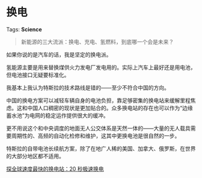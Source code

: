 # 换电

Tags: **Science**

> 新能源的三大流派：换电、充电、氢燃料，到底哪一个会是未来？

如果你说的是汽车的话，我是坚定的换电派。

氢能源主要是用来替换煤供火力发电厂发电用的。实际上汽车上最好还是用电池，但电池接口无疑要标准化。

我基本上我认为特斯拉的技术路线是错的——至少不符合中国的方向。

中国的换电方案可以减轻车辆自身的电池负担，靠足够密集的换电站来缓解里程焦虑。这和中国人口稠密的现状是更加贴合的。众多换电站的存在也可以作为“边缘蓄水池”为电网的稳定运作提供很大的缓冲。

更不用说这个和中央调度的地面无人公交体系是天然一体的——大量的无人载具需要周期性的、高频的自动化检修和维护，这其中更换电池是很自然的一步。

特斯拉的自带电池长续航方案，除了在地广人稀的美国、加拿大、俄罗斯，在世界的大部分地区都不适用。

[探全球速度最快的换电站：20 秒极速换电](https://link.zhihu.com/?target=http%3A//www.hi.chinanews.com.cn/hnnew/2021-03-12/4_133540.html)

